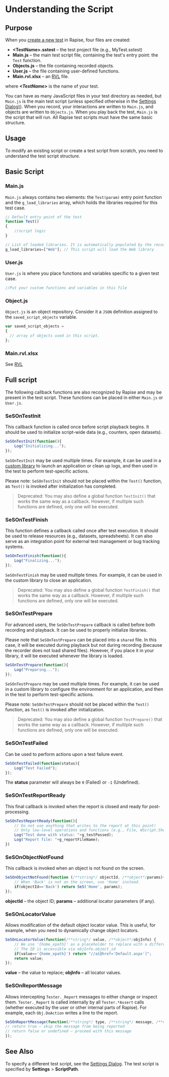 # Understanding the Script

## Purpose

When you [create a new test](create_a_new_test.md) in Rapise, four files are created:

- **&lt;TestName&gt;.sstest** – the test project file (e.g., MyTest.sstest)
- **Main.js** – the main test script file, containing the test's entry point: the `Test` function.
- **Objects.js** – the file containing recorded objects.
- **User.js** – the file containing user-defined functions.
- **Main.rvl.xlsx** – an [RVL](rvl_editor.md) file.

where ***&lt;TestName&gt;*** is the name of your test.

You can have as many JavaScript files in your test directory as needed, but `Main.js` is the main test script (unless specified otherwise in the [Settings Dialog)](settings_dialog.md)). When you record, your interactions are written to `Main.js`, and objects are written to `Objects.js`. When you play back the test, `Main.js` is the script that will run. All Rapise test scripts must have the same basic structure.

## Usage

To modify an existing script or create a test script from scratch, you need to understand the test script structure.

## Basic Script

### Main.js

`Main.js` always contains two elements: the `Test(param)` entry point function and the `g_load_libraries` array, which holds the libraries required for this test case.

```javascript
// Default entry point of the test
function Test()
{
    //script logic
}

// List of loaded libraries. It is automatically populated by the recorder.
g_load_libraries=["Web"]; // This script will load the Web library
```

### User.js

`User.js` is where you place functions and variables specific to a given test case.

```javascript
//Put your custom functions and variables in this file

```

### Object.js

`Object.js` is an object repository. Consider it a `JSON` definition assigned to the `saved_script_objects` variable.

```javascript
var saved_script_objects = 
{
  // array of objects used in this script.
};
```

### Main.rvl.xlsx

See [RVL](visual_language.md)

## Full script

The following callback functions are also recognized by Rapise and may be present in the test script. These functions can be placed in either `Main.js` or `User.js`.

### SeSOnTestInit

This callback function is called once before script playback begins. It should be used to initialize script-wide data (e.g., counters, open datasets).

```javascript
SeSOnTestInit(function(){
    Log("Initializing...");
});
```

`SeSOnTestInit` may be used multiple times. For example, it can be used in a [custom library](custom_libraries.md) to launch an application or clean up logs, and then used in the test to perform test-specific actions.

Please note: `SeSOnTestInit` should not be placed within the `Test()` function, as `Test()` is invoked after initialization has completed.

> Deprecated: You may also define a global function `TestInit()` that works the same way as a callback. However, if multiple such functions are defined, only one will be executed.

### SeSOnTestFinish

This function defines a callback called once after test execution. It should be used to release resources (e.g., datasets, spreadsheets). It can also serve as an integration point for external test management or bug tracking systems.

```javascript
SeSOnTestFinish(function(){
    Log("Finalizing...");
});
```

`SeSOnTestFinish` may be used multiple times. For example, it can be used in the custom library to close an application.

> Deprecated: You may also define a global function `TestFinish()` that works the same way as a callback. However, if multiple such functions are defined, only one will be executed.

### SeSOnTestPrepare

For advanced users, the `SeSOnTestPrepare` callback is called before both recording and playback. It can be used to properly initialize libraries.

Please note that `SeSOnTestPrepare` can be placed into a `shared` file. In this case, it will be executed during playback but not during recording (because the recorder does not load shared files). However, if you place it in your library, it will be executed whenever the library is loaded.

```javascript
SeSOnTestPrepare(function(){
    Log("Preparing...");
});
```

`SeSOnTestPrepare` may be used multiple times. For example, it can be used in a custom library to configure the environment for an application, and then in the test to perform test-specific actions.

Please note: `SeSOnTestPrepare` should not be placed within the `Test()` function, as `Test()` is invoked after initialization.

> Deprecated: You may also define a global function `TestPrepare()` that works the same way as a callback. However, if multiple such functions are defined, only one will be executed.

### SeSOnTestFailed

Can be used to perform actions upon a test failure event.

```javascript
SeSOnTestFailed(function(status){
    Log("Test Failed");
});
```

The **status** parameter will always be `0` (Failed) or `-1` (Undefined).

### SeSOnTestReportReady

This final callback is invoked when the report is closed and ready for post-processing.

```javascript
SeSOnTestReportReady(function(){
    // Do not use anything that writes to the report at this point!
    // Only low-level operations and functions (e.g., File, WScript.Shell) should be used.
    Log("Test done with status: "+g_testPassed);
    Log("Report file: "+g_reportFileName);
})
```

### SeSOnObjectNotFound

This callback is invoked when an object is not found on the screen.

```javascript
SeSOnObjectNotFound(function (/**string*/ objectId, /**object*/params){
    // When 'Back' is not on the screen, use 'Home' instead.
    if(objectId=='Back') return SeS('Home', params);
});
```

**objectId** – the object ID; **params** – additional locator parameters (if any).

### SeSOnLocatorValue

Allows modification of the default object locator value. This is useful, for example, when you need to dynamically change object locators.

```javascript
SeSOnLocatorValue(function(/**string*/ value, /**object*/objInfo) {
    // We use '{home_xpath}' as a placeholder to replace with a different value here.
    // The ID is accessible via objInfo.object_id
    if(value=='{home_xpath}') return "//a[@href='Default.aspx']";
    return value;
});
```

**value** – the value to replace; **objInfo** – all locator values.

### SeSOnReportMessage

Allows intercepting `Tester._Report` messages to either change or inspect them. `Tester._Report` is called internally by all `Tester.*Assert` calls (whether executed by the user or other internal parts of Rapise). For example, each `Obj.DoAction` writes a line to the report.

```javascript
SeSOnReportMessage(function(/**string*/ type, /**string*/ message, /**number*/ status, /**SeSReportLink|SeSReportText|SeSReportImage|Object[]*/ data, /**object*/ tags) {
// return true – skip the message from being reported
// return false or undefined – proceed with this message
});
```

## See Also

To specify a different test script, see the [Settings Dialog](settings_dialog.md). The test script is specified by **Settings** > **ScriptPath**.